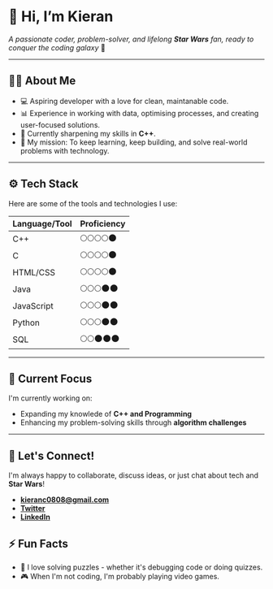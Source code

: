 # 👋 Hi, I’m Kieran
_A passionate coder, problem-solver, and lifelong **Star Wars** fan, ready to conquer the coding galaxy_ 🚀

---

## 🧑‍💻 **About Me**
- 💻 Aspiring developer with a love for clean, maintanable code.
- 📊 Experience in working with data, optimising processes, and creating user-focused solutions.
- 🌱 Currently sharpening my skills in **C++**.
- 🎯 My mission: To keep learning, keep building, and solve real-world problems with technology.

---

## ⚙️ **Tech Stack**
Here are some of the tools and technologies I use:

| **Language/Tool** | **Proficiency** |
|-------------------|-----------------|
| C++               |🌕🌕🌕🌕🌑     |
| C                 |🌕🌕🌕🌕🌑     |
| HTML/CSS          |🌕🌕🌕🌕🌑     |
| Java              |🌕🌕🌕🌑🌑     |
| JavaScript        |🌕🌕🌕🌑🌑     |
| Python            |🌕🌕🌕🌑🌑     |
| SQL               |🌕🌕🌑🌑🌑     |

---

## 🔭 **Current Focus**
I'm currently working on:
- Expanding my knowlede of **C++ and Programming**
- Enhancing my problem-solving skills through **algorithm challenges**

---

## 💬 **Let's Connect!**
I'm always happy to collaborate, discuss ideas, or just chat about tech and **Star Wars**!

- **kieranc0808@gmail.com**
- **[Twitter](www.x.com/TheKJChambers)**
- **[LinkedIn](www.linkedin.com/in/thekjchambers)**

## ⚡ **Fun Facts**
- 🔧 I love solving puzzles - whether it's debugging code or doing quizzes.
- 🎮 When I'm not coding, I'm probably playing video games.

<!---
KieranMP/KieranMP is a ✨ special ✨ repository because its `README.md` (this file) appears on your GitHub profile.
You can click the Preview link to take a look at your changes.
--->
